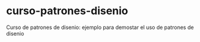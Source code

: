 # curso-patrones-disenio
Curso de patrones de disenio: ejemplo para demostar el uso de patrones de disenio
